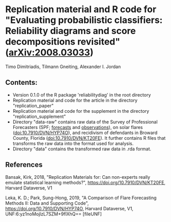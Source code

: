 Replication material and R code for "Evaluating probabilistic classifiers: Reliability diagrams and score decompositions revisited" ([arXiv:2008.03033](https://arxiv.org/abs/2008.03033))
================
Timo Dimitriadis, Tilmann Gneiting, Alexander I. Jordan

## Contents:

- Version 0.1.0 of the R package 'reliabilitydiag' in the root directory
- Replication material and code for the article in the directory "replication_paper"
- Replication material and code for the supplement in the directory "replication_supplement"
- Directory "data-raw" contains raw data of the Survey of Professional Forecasters (SPF; [forecasts](https://www.philadelphiafed.org/surveys-and-data/recess) and [observations](https://www.philadelphiafed.org/surveys-and-data/real-time-data-research/routput)), on solar flares ([doi:10.7910/DVN/HYP74O](https://doi.org/10.7910/DVN/HYP74O)), and recidivism of defendants in Broward County, Florida ([doi:10.7910/DVN/KT20FE](https://doi.org/10.7910/DVN/KT20FE)). It further contains R files that transforms the raw data into the format used for analysis.
- Directory "data" contains the transformed raw data in .rda format.

## References

Bansak, Kirk, 2018, "Replication Materials for: Can non-experts really emulate statistical learning methods?", https://doi.org/10.7910/DVN/KT20FE, Harvard Dataverse, V1

Leka, K. D.; Park, Sung-Hong, 2019, "A Comparison of Flare Forecasting Methods II: Data and Supporting Code", https://doi.org/10.7910/DVN/HYP74O, Harvard Dataverse, V1, UNF:6:yz1noMojlzL7SZM+9flXhQ== [fileUNF]
